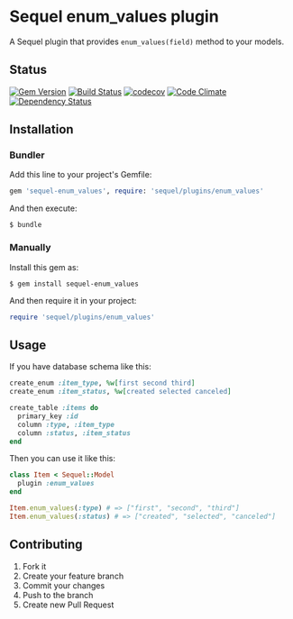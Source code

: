 # Sequel enum_values plugin

A Sequel plugin that provides `enum_values(field)` method to your models.

## Status

[![Gem Version](https://badge.fury.io/rb/sequel-enum_values.svg)](https://badge.fury.io/rb/sequel-enum_values)
[![Build Status](https://travis-ci.org/AlexWayfer/sequel-enum_values.svg?branch=master)](https://travis-ci.org/AlexWayfer/sequel-enum_values)
[![codecov](https://codecov.io/gh/AlexWayfer/sequel-enum_values/branch/master/graph/badge.svg)](https://codecov.io/gh/AlexWayfer/sequel-enum_values)
[![Code Climate](https://codeclimate.com/github/AlexWayfer/sequel-enum_values/badges/gpa.svg)](https://codeclimate.com/github/AlexWayfer/sequel-enum_values)
[![Dependency Status](https://gemnasium.com/badges/github.com/AlexWayfer/sequel-enum_values.svg)](https://gemnasium.com/github.com/AlexWayfer/sequel-enum_values)

## Installation

### Bundler

Add this line to your project's Gemfile:

```ruby
gem 'sequel-enum_values', require: 'sequel/plugins/enum_values'
```

And then execute:

```
$ bundle
```

### Manually

Install this gem as:

```
$ gem install sequel-enum_values
```

And then require it in your project:

```ruby
require 'sequel/plugins/enum_values'
```

## Usage

If you have database schema like this:

```ruby
create_enum :item_type, %w[first second third]
create_enum :item_status, %w[created selected canceled]

create_table :items do
  primary_key :id
  column :type, :item_type
  column :status, :item_status
end
```

Then you can use it like this:

```ruby
class Item < Sequel::Model
  plugin :enum_values
end

Item.enum_values(:type) # => ["first", "second", "third"]
Item.enum_values(:status) # => ["created", "selected", "canceled"]
```

## Contributing

1.  Fork it
2.  Create your feature branch
3.  Commit your changes
4.  Push to the branch
5.  Create new Pull Request
